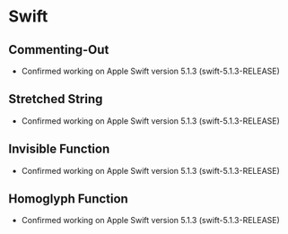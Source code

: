 # Swift

## Commenting-Out

- Confirmed working on Apple Swift version 5.1.3 (swift-5.1.3-RELEASE)

## Stretched String

- Confirmed working on Apple Swift version 5.1.3 (swift-5.1.3-RELEASE)

## Invisible Function

- Confirmed working on Apple Swift version 5.1.3 (swift-5.1.3-RELEASE)

## Homoglyph Function

- Confirmed working on Apple Swift version 5.1.3 (swift-5.1.3-RELEASE)